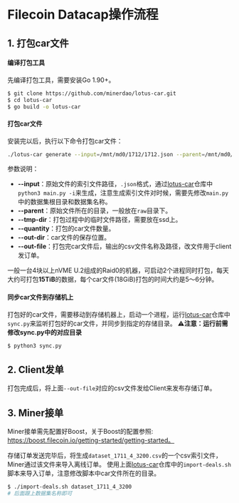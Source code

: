 # Filecoin Datacap操作流程

## 1. 打包car文件
#### 编译打包工具
先编译打包工具，需要安装Go 1.90+。
```sh
$ git clone https://github.com/minerdao/lotus-car.git
$ cd lotus-car
$ go build -o lotus-car
```

#### 打包car文件
安装完以后，执行以下命令打包car文件：
```sh
./lotus-car generate --input=/mnt/md0/1712/1712.json --parent=/mnt/md0/1712/raw --tmp-dir=/mnt/md0/tmp1 --quantity=320 --out-dir=/mnt/md0/car/dataset_1712_3_320  --out-file=/home/fil/csv/dataset_1712_3_320.csv
```
参数说明：
- **--input**：原始文件的索引文件路径，`.json`格式，通过[lotus-car](https://github.com/minerdao/lotus-car.git)仓库中`python3 main.py -i`来生成，注意生成索引文件对时候，需要先修改`main.py`中的数据集根目录和数据集名称。
- **--parent**：原始文件所在的目录，一般放在`raw`目录下。
- **--tmp-dir**：打包过程中的临时文件路径，需要放在ssd上。
- **--quantity**：打包的car文件数量。
- **--out-dir**：car文件的保存位置。
- **--out-file**：打包完car文件后，输出的csv文件名称及路径，改文件用于client发订单。

一般一台4块以上nVME U.2组成的Raid0的机器，可启动2个进程同时打包，每天大约可打包**15TiB**的数据，每个car文件(18GiB)打包的时间大约是5～6分钟。

#### 同步car文件到存储机上
打包好的car文件，需要移动到存储机器上，启动一个进程，运行[lotus-car](https://github.com/minerdao/lotus-car.git)仓库中`sync.py`来监听打包好的car文件，并同步到指定的存储目录。
**⚠️注意：运行前需修改sync.py中的对应目录**
```sh
$ python3 sync.py
```

## 2. Client发单
打包完成后，将上面`--out-file`对应的csv文件发给Client来发布存储订单。

## 3. Miner接单
Miner接单需先配置好Boost，关于Boost的配置参照: https://boost.filecoin.io/getting-started/getting-started。

存储订单发送完毕后，将生成`dataset_1711_4_3200.csv`的一个csv索引文件，Miner通过该文件来导入离线订单。
使用上面[lotus-car](https://github.com/minerdao/lotus-car.git)仓库中的`import-deals.sh`脚本来导入订单，注意修改脚本中car文件所在的目录。
```sh
$ ./import-deals.sh dataset_1711_4_3200
# 后面跟上数据集名称即可
```